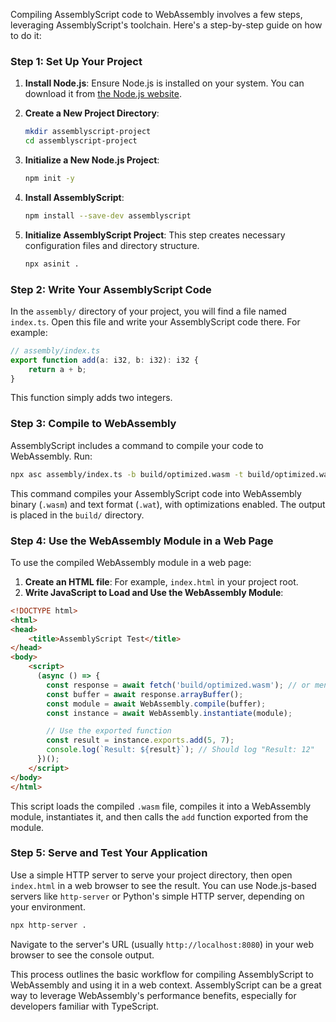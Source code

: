 Compiling AssemblyScript code to WebAssembly involves a few steps, leveraging AssemblyScript's toolchain. Here's a step-by-step guide on how to do it:

### Step 1: Set Up Your Project

1. **Install Node.js**: Ensure Node.js is installed on your system. You can download it from [the Node.js website](https://nodejs.org/).

2. **Create a New Project Directory**: 
   ```bash
   mkdir assemblyscript-project
   cd assemblyscript-project
   ```

3. **Initialize a New Node.js Project**: 
   ```bash
   npm init -y
   ```

4. **Install AssemblyScript**: 
   ```bash
   npm install --save-dev assemblyscript
   ```

5. **Initialize AssemblyScript Project**: This step creates necessary configuration files and directory structure.
   ```bash
   npx asinit .
   ```

### Step 2: Write Your AssemblyScript Code

In the `assembly/` directory of your project, you will find a file named `index.ts`. Open this file and write your AssemblyScript code there. For example:

```typescript
// assembly/index.ts
export function add(a: i32, b: i32): i32 {
    return a + b;
}
```

This function simply adds two integers.

### Step 3: Compile to WebAssembly

AssemblyScript includes a command to compile your code to WebAssembly. Run:

```bash
npx asc assembly/index.ts -b build/optimized.wasm -t build/optimized.wat --optimize
```

This command compiles your AssemblyScript code into WebAssembly binary (`.wasm`) and text format (`.wat`), with optimizations enabled. The output is placed in the `build/` directory.

### Step 4: Use the WebAssembly Module in a Web Page

To use the compiled WebAssembly module in a web page:

1. **Create an HTML file**: For example, `index.html` in your project root.
2. **Write JavaScript to Load and Use the WebAssembly Module**:

```html
<!DOCTYPE html>
<html>
<head>
    <title>AssemblyScript Test</title>
</head>
<body>
    <script>
      (async () => {
        const response = await fetch('build/optimized.wasm'); // or mention 'build/release.wasm'
        const buffer = await response.arrayBuffer();
        const module = await WebAssembly.compile(buffer);
        const instance = await WebAssembly.instantiate(module);

        // Use the exported function
        const result = instance.exports.add(5, 7);
        console.log(`Result: ${result}`); // Should log "Result: 12"
      })();
    </script>
</body>
</html>
```

This script loads the compiled `.wasm` file, compiles it into a WebAssembly module, instantiates it, and then calls the `add` function exported from the module.

### Step 5: Serve and Test Your Application

Use a simple HTTP server to serve your project directory, then open `index.html` in a web browser to see the result. You can use Node.js-based servers like `http-server` or Python's simple HTTP server, depending on your environment.

```bash
npx http-server .
```

Navigate to the server's URL (usually `http://localhost:8080`) in your web browser to see the console output.

This process outlines the basic workflow for compiling AssemblyScript to WebAssembly and using it in a web context. AssemblyScript can be a great way to leverage WebAssembly's performance benefits, especially for developers familiar with TypeScript.
